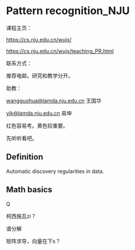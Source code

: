 # Pattern recognition_NJU





课程主页：

https://cs.nju.edu.cn/wujx/

https://cs.nju.edu.cn/wujx/teaching_PR.html



联系方式：

推荐电邮。研究和教学分开。



助教：

wangguohua@lamda.nju.edu.cn 王国华

yik@lamda.nju.edu.cn 易坤



红色容易考。黄色较重要。



先听听看吧。





## Definition

Automatic discovery regularities in data.



## Math basics



Q

柯西施瓦zi？

谱分解

矩阵求导，向量在下s？